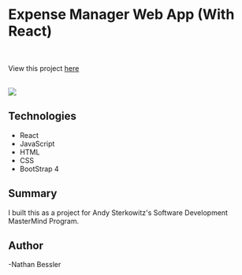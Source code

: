 # Expense Manager Web App (With React)

<br>

View this project [here](https://expense-manager.nathanbessler.com/)

<br>

<image src="Expense-Manager.png">

## Technologies

<ul>
<li>React</li>
<li>JavaScript</li>
<li>HTML</li>
<li>CSS</li>
<li>BootStrap 4</li>
</ul>

## Summary

I built this as a project for Andy Sterkowitz's Software Development MasterMind Program.

## Author

-Nathan Bessler
